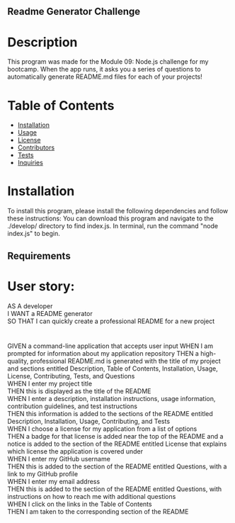 ## Readme Generator Challenge  
# Description  
This program was made for the Module 09: Node.js challenge for my bootcamp. When the app runs, it asks you a series of questions to automatically generate README.md files for each of your projects!


# Table of Contents
* [Installation](#installation)
* [Usage](#usage)
* [License](#license)
* [Contributors](#Contributors)
* [Tests](#tests)
* [Inquiries](#inquiries)

# Installation
To install this program, please install the following dependencies and follow these instructions:
You can download this program and navigate to the ./develop/ directory to find index.js. In terminal, run the command "node index.js" to begin.

## Requirements 

# User story:  
AS A developer  
I WANT a README generator  
SO THAT I can quickly create a professional README for a new project  

# 
GIVEN a command-line application that accepts user input
WHEN I am prompted for information about my application repository
THEN a high-quality, professional README.md is generated with the title of my project and sections entitled Description, Table of Contents, Installation, Usage, License, Contributing, Tests, and Questions  
WHEN I enter my project title  
THEN this is displayed as the title of the README  
WHEN I enter a description, installation instructions, usage information, contribution guidelines, and test instructions  
THEN this information is added to the sections of the README entitled Description, Installation, Usage, Contributing, and Tests  
WHEN I choose a license for my application from a list of options  
THEN a badge for that license is added near the top of the README and a notice is added to the section of the README entitled License that explains which license the application is covered under  
WHEN I enter my GitHub username  
THEN this is added to the section of the README entitled Questions, with a link to my GitHub profile  
WHEN I enter my email address  
THEN this is added to the section of the README entitled Questions, with instructions on how to reach me with additional questions  
WHEN I click on the links in the Table of Contents  
THEN I am taken to the corresponding section of the README  
